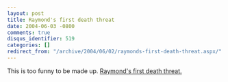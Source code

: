 ```yaml
---
layout: post
title: Raymond's first death threat
date: 2004-06-03 -0800
comments: true
disqus_identifier: 519
categories: []
redirect_from: "/archive/2004/06/02/raymonds-first-death-threat.aspx/"
---
```


This is too funny to be made up. [Raymond's first death
threat.](http://weblogs.asp.net/oldnewthing/archive/2004/06/03/147583.aspx)

